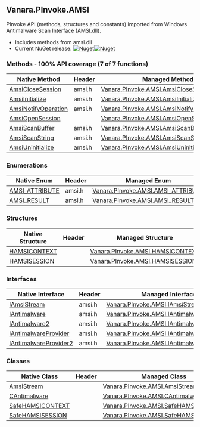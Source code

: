 ## Vanara.PInvoke.AMSI  
PInvoke API (methods, structures and constants) imported from Windows Antimalware Scan Interface (AMSI.dll).

- Includes methods from amsi.dll  
- Current NuGet release: [![Nuget](https://img.shields.io/nuget/v/Vanara.PInvoke.AMSI?logo=nuget&style=flat-square)![Nuget](https://img.shields.io/nuget/dt/Vanara.PInvoke.AMSI?label=%20&style=flat-square)](https://www.nuget.org/packages/Vanara.PInvoke.AMSI)  
### Methods - 100% API coverage (7 of 7 functions)  
Native Method | Header | Managed Method  
--- | --- | ---  
[AmsiCloseSession](https://www.google.com/search?num=5&q=AmsiCloseSession+site%3Adocs.microsoft.com) | amsi.h | [Vanara.PInvoke.AMSI.AmsiCloseSession](https://github.com/dahall/Vanara/search?l=C%23&q=AmsiCloseSession)  
[AmsiInitialize](https://www.google.com/search?num=5&q=AmsiInitialize+site%3Adocs.microsoft.com) | amsi.h | [Vanara.PInvoke.AMSI.AmsiInitialize](https://github.com/dahall/Vanara/search?l=C%23&q=AmsiInitialize)  
[AmsiNotifyOperation](https://www.google.com/search?num=5&q=AmsiNotifyOperation+site%3Adocs.microsoft.com) | amsi.h | [Vanara.PInvoke.AMSI.AmsiNotifyOperation](https://github.com/dahall/Vanara/search?l=C%23&q=AmsiNotifyOperation)  
[AmsiOpenSession](https://www.google.com/search?num=5&q=AmsiOpenSession+site%3Adocs.microsoft.com) |  | [Vanara.PInvoke.AMSI.AmsiOpenSessionInternal](https://github.com/dahall/Vanara/search?l=C%23&q=AmsiOpenSessionInternal)  
[AmsiScanBuffer](https://www.google.com/search?num=5&q=AmsiScanBuffer+site%3Adocs.microsoft.com) | amsi.h | [Vanara.PInvoke.AMSI.AmsiScanBuffer](https://github.com/dahall/Vanara/search?l=C%23&q=AmsiScanBuffer)  
[AmsiScanString](https://www.google.com/search?num=5&q=AmsiScanString+site%3Adocs.microsoft.com) | amsi.h | [Vanara.PInvoke.AMSI.AmsiScanString](https://github.com/dahall/Vanara/search?l=C%23&q=AmsiScanString)  
[AmsiUninitialize](https://www.google.com/search?num=5&q=AmsiUninitialize+site%3Adocs.microsoft.com) | amsi.h | [Vanara.PInvoke.AMSI.AmsiUninitialize](https://github.com/dahall/Vanara/search?l=C%23&q=AmsiUninitialize)  
### Enumerations  
Native Enum | Header | Managed Enum  
--- | --- | ---  
[AMSI_ATTRIBUTE](https://www.google.com/search?num=5&q=AMSI_ATTRIBUTE+site%3Adocs.microsoft.com) | amsi.h | [Vanara.PInvoke.AMSI.AMSI_ATTRIBUTE](https://github.com/dahall/Vanara/search?l=C%23&q=AMSI_ATTRIBUTE)  
[AMSI_RESULT](https://www.google.com/search?num=5&q=AMSI_RESULT+site%3Adocs.microsoft.com) | amsi.h | [Vanara.PInvoke.AMSI.AMSI_RESULT](https://github.com/dahall/Vanara/search?l=C%23&q=AMSI_RESULT)  
### Structures  
Native Structure | Header | Managed Structure  
--- | --- | ---  
[HAMSICONTEXT](https://www.google.com/search?num=5&q=HAMSICONTEXT+site%3Adocs.microsoft.com) |  | [Vanara.PInvoke.AMSI.HAMSICONTEXT](https://github.com/dahall/Vanara/search?l=C%23&q=HAMSICONTEXT)  
[HAMSISESSION](https://www.google.com/search?num=5&q=HAMSISESSION+site%3Adocs.microsoft.com) |  | [Vanara.PInvoke.AMSI.HAMSISESSION](https://github.com/dahall/Vanara/search?l=C%23&q=HAMSISESSION)  
### Interfaces  
Native Interface | Header | Managed Interface  
--- | --- | ---  
[IAmsiStream](https://www.google.com/search?num=5&q=IAmsiStream+site%3Adocs.microsoft.com) | amsi.h | [Vanara.PInvoke.AMSI.IAmsiStream](https://github.com/dahall/Vanara/search?l=C%23&q=IAmsiStream)  
[IAntimalware](https://www.google.com/search?num=5&q=IAntimalware+site%3Adocs.microsoft.com) | amsi.h | [Vanara.PInvoke.AMSI.IAntimalware](https://github.com/dahall/Vanara/search?l=C%23&q=IAntimalware)  
[IAntimalware2](https://www.google.com/search?num=5&q=IAntimalware2+site%3Adocs.microsoft.com) | amsi.h | [Vanara.PInvoke.AMSI.IAntimalware2](https://github.com/dahall/Vanara/search?l=C%23&q=IAntimalware2)  
[IAntimalwareProvider](https://www.google.com/search?num=5&q=IAntimalwareProvider+site%3Adocs.microsoft.com) | amsi.h | [Vanara.PInvoke.AMSI.IAntimalwareProvider](https://github.com/dahall/Vanara/search?l=C%23&q=IAntimalwareProvider)  
[IAntimalwareProvider2](https://www.google.com/search?num=5&q=IAntimalwareProvider2+site%3Adocs.microsoft.com) | amsi.h | [Vanara.PInvoke.AMSI.IAntimalwareProvider2](https://github.com/dahall/Vanara/search?l=C%23&q=IAntimalwareProvider2)  
### Classes  
Native Class | Header | Managed Class  
--- | --- | ---  
[AmsiStream](https://www.google.com/search?num=5&q=AmsiStream+site%3Adocs.microsoft.com) |  | [Vanara.PInvoke.AMSI.AmsiStream](https://github.com/dahall/Vanara/search?l=C%23&q=AmsiStream)  
[CAntimalware](https://www.google.com/search?num=5&q=CAntimalware+site%3Adocs.microsoft.com) |  | [Vanara.PInvoke.AMSI.CAntimalware](https://github.com/dahall/Vanara/search?l=C%23&q=CAntimalware)  
[SafeHAMSICONTEXT](https://www.google.com/search?num=5&q=SafeHAMSICONTEXT+site%3Adocs.microsoft.com) |  | [Vanara.PInvoke.AMSI.SafeHAMSICONTEXT](https://github.com/dahall/Vanara/search?l=C%23&q=SafeHAMSICONTEXT)  
[SafeHAMSISESSION](https://www.google.com/search?num=5&q=SafeHAMSISESSION+site%3Adocs.microsoft.com) |  | [Vanara.PInvoke.AMSI.SafeHAMSISESSION](https://github.com/dahall/Vanara/search?l=C%23&q=SafeHAMSISESSION)  
